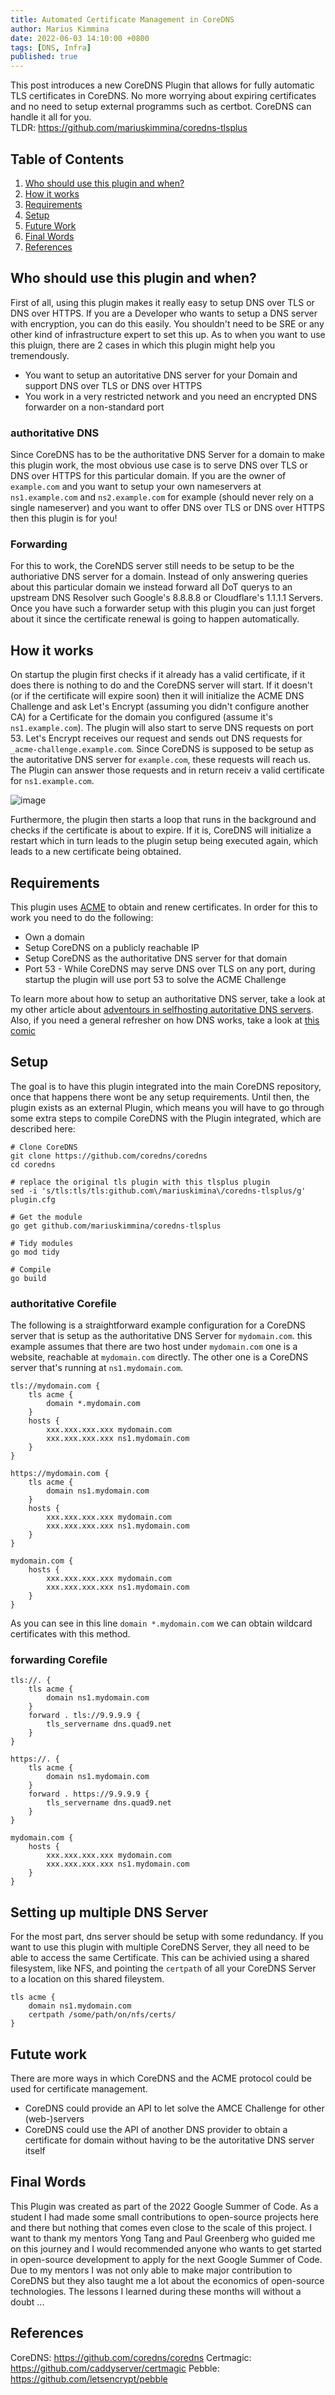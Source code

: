 ```yaml
---
title: Automated Certificate Management in CoreDNS
author: Marius Kimmina
date: 2022-06-03 14:10:00 +0800
tags: [DNS, Infra]
published: true
---
```


This post introduces a new CoreDNS Plugin that allows for fully automatic TLS certificates in CoreDNS. No more worrying about
expiring certificates and no need to setup external programms such as certbot. CoreDNS can handle it all for you. \
TLDR: https://github.com/mariuskimmina/coredns-tlsplus

## Table of Contents
1. [Who should use this plugin and when?](#who-should-use-this-plugin-and-when)
2. [How it works](#how-it-works)
3. [Requirements](#requirements)
4. [Setup](#setup)
5. [Future Work](#future-work)
6. [Final Words](#final-words)
7. [References](#references)


## Who should use this plugin and when?
First of all, using this plugin makes it really easy to setup DNS over TLS or DNS over HTTPS. If you are a Developer who wants to setup a DNS server with encryption, you can do this easily. You shouldn't need to be SRE or any other kind of infrastructure expert to set this up. As to when you want to use this pluign, there are 2 cases in which this plugin might help you tremendously. 

* You want to setup an autoritative DNS server for your Domain and support DNS over TLS or DNS over HTTPS
* You work in a very restricted network and you need an encrypted DNS forwarder on a non-standard port

### authoritative DNS
Since CoreDNS has to be the authoritative DNS Server for a domain to make this plugin work, the most obvious use case is to serve DNS over TLS or DNS over HTTPS for this particular domain. If you are the owner of `example.com` and you want to setup your own nameservers at `ns1.example.com` and `ns2.example.com`  for example (should never rely on a single nameserver) and you want to offer DNS over TLS or DNS over HTTPS then this plugin is for you! 

### Forwarding
For this to work, the CoreNDS server still needs to be setup to be the authoriative DNS server for a domain. Instead of only
answering queries about this particular domain we instead forward all DoT querys to an upstream DNS Resolver such Google's 8.8.8.8 or 
Cloudflare's 1.1.1.1 Servers.
Once you have such a forwarder setup with this plugin you can just forget about it since the certificate renewal is going to happen automatically. 

## How it works
On startup the plugin first checks if it already has a valid certificate, if it does there is nothing to do and the CoreDNS server will start. If it doesn't (or if the certificate will expire soon) then it will initialize the ACME DNS Challenge and ask Let's Encrypt (assuming you didn't configure another CA) for a Certificate for the domain you configured  (assume it's  `ns1.example.com`). The plugin will also start to serve DNS requests on port 53. Let's Encrypt receives our request and sends out DNS requests for `_acme-challenge.example.com`. Since CoreDNS is supposed to be setup as the autoritative DNS server for `example.com`, these requests will reach us. The Plugin can answer those requests and in return receiv a valid certificate for `ns1.example.com`.

![image](/blog/tlsplus/how-it-works.png "Plugin flow")

Furthermore, the plugin then starts a loop that runs in the background and checks if the certificate is about to expire. If it is, CoreDNS will initialize a restart which in turn leads to the plugin setup being executed again, which leads to a new certificate being obtained.

## Requirements
This plugin uses [ACME][ACME] to obtain and renew certificates. In order for this to work you need to do the following:
* Own a domain
* Setup CoreDNS on a publicly reachable IP
* Setup CoreDNS as the authoritative DNS server for that domain
* Port 53 - While CoreDNS may serve DNS over TLS on any port, during startup the plugin will use port 53 to solve the ACME Challenge

To learn more about how to setup an authoritative DNS server, take a look at my other article about [adventours in selfhosting autoritative DNS servers].
Also, if you need a general refresher on how DNS works, take a look at [this comic][comic]

## Setup
The goal is to have this plugin integrated into the main CoreDNS repository, once that happens there wont be any setup requirements.
Until then, the plugin exists as an external Plugin, which means you will have to go through some extra steps to compile 
CoreDNS with the Plugin integrated, which are described here:

```
# Clone CoreDNS
git clone https://github.com/coredns/coredns
cd coredns

# replace the original tls plugin with this tlsplus plugin
sed -i 's/tls:tls/tls:github.com\/mariuskimina\/coredns-tlsplus/g' plugin.cfg

# Get the module
go get github.com/mariuskimmina/coredns-tlsplus

# Tidy modules
go mod tidy

# Compile
go build
```

### authoritative Corefile

The following is a straightforward example configuration for a CoreDNS server that is setup as the authoritative DNS Server for `mydomain.com`.
this example assumes that there are two host under `mydomain.com` one is a website, reachable at `mydomain.com` directly. The other one is 
a CoreDNS server that's running at `ns1.mydomain.com`.

```
tls://mydomain.com {
    tls acme {
        domain *.mydomain.com
    }
    hosts {
        xxx.xxx.xxx.xxx mydomain.com
        xxx.xxx.xxx.xxx ns1.mydomain.com
    }
}

https://mydomain.com {
    tls acme {
        domain ns1.mydomain.com
    }
    hosts {
        xxx.xxx.xxx.xxx mydomain.com
        xxx.xxx.xxx.xxx ns1.mydomain.com
    }
}

mydomain.com {
    hosts {
        xxx.xxx.xxx.xxx mydomain.com
        xxx.xxx.xxx.xxx ns1.mydomain.com
    }
}
```

As you can see in this line `domain *.mydomain.com` we can obtain wildcard certificates with this method. 

### forwarding Corefile

```
tls://. {
    tls acme {
        domain ns1.mydomain.com
    }
    forward . tls://9.9.9.9 {
        tls_servername dns.quad9.net
    }
}

https://. {
    tls acme {
        domain ns1.mydomain.com
    }
    forward . https://9.9.9.9 {
        tls_servername dns.quad9.net
    }
}

mydomain.com {
    hosts {
        xxx.xxx.xxx.xxx mydomain.com
        xxx.xxx.xxx.xxx ns1.mydomain.com
    }
}
```


## Setting up multiple DNS Server
For the most part, dns server should be setup with some redundancy. If you want to use this plugin with multiple CoreDNS Server, they all need to be able to access
the same Certificate. This can be achivied using a shared filesystem, like NFS, and pointing the `certpath` of all your CoreDNS Server to a location on this shared
fileystem.

```
tls acme {
    domain ns1.mydomain.com
    certpath /some/path/on/nfs/certs/
}
```

## Futute work
There are more ways in which CoreDNS and the ACME protocol could be used for certificate management. 

* CoreDNS could provide an API to let solve the AMCE Challenge for other (web-)servers
* CoreDNS could use the API of another DNS provider to obtain a certificate for domain without having to be the autoritative DNS server itself

## Final Words
This Plugin was created as part of the 2022 Google Summer of Code. As a student I had made some small contributions to open-source projects here and there 
but nothing that comes even close to the scale of this project. I want to thank my mentors Yong Tang and Paul Greenberg who guided me on this journey and 
I would recommended anyone who wants to get started in open-source development to apply for the next Google Summer of Code. Due to my mentors I was not 
only able to make major contribution to CoreDNS but they also taught me a lot about the economics of open-source technologies. The lessons I learned during these
months will without a doubt ...

## References
CoreDNS: https://github.com/coredns/coredns
Certmagic: https://github.com/caddyserver/certmagic
Pebble: https://github.com/letsencrypt/pebble

[ACME]: https://www.rfc-editor.org/rfc/rfc8555
[comic]: https://howdns.works/ep1/
[adventours in selfhosting autoritative DNS servers]: https://mariuskimmina.com/blog/2022-06-05-adventours-in-selfhosting-dns/
